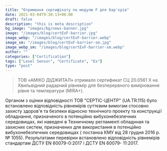 ```yaml
---
title: "Отримання сертифікату по модулю F для бар'єрів"
date: 2021-03-04T9:30:13+06:00
draft: false
description: "this is meta description"
bg_image: "images/bg/news-banner.jpg"
image: "/images/blog/certExF-barrier.jpg"
image_webp: "/images/blog/certExF-barrier.webp"
image_sm: "/images/blog/certExF-barrier-sm.jpg"
image_webp_sm: "/images/blog/certExF-barrier-sm.webp"
author: ""
categories: ["Certification"]
tags: ["Level Sensor", "Certificate", "Ex"]
type: "post"
---
```

> ТОВ «АМІКО ДІДЖИТАЛ» отримало сертификат СЦ 20.0561 Х на Хвильвідний радарний рівнемір для безперервного вимірювання рівня та температури (MIRA+).

Органом з оцінки відповідності ТОВ "СЕРТІС-ЦЕНТР" (UA.TR.115) було встановлено відповідність рівнемірів суттєвим вимогам стосовно захисту здоров'я та безпеки відносно технічного проекту та конструкції обладнання, призначеного в потенційно вибухонебезпечних середовищах, які наведені в Техничному регламенті обладнная та захисних систем, призначених для використання в потенційно вибухонебезпечних середовищах ( постаноа КМУ від 28 грудня 2016 р. № 1055).
Результатами перевірки встановлено відповідність рівнемірів стандартам ДСТУ EN 60079-0:2017 і ДСТУ EN 60079- 11:2017.
